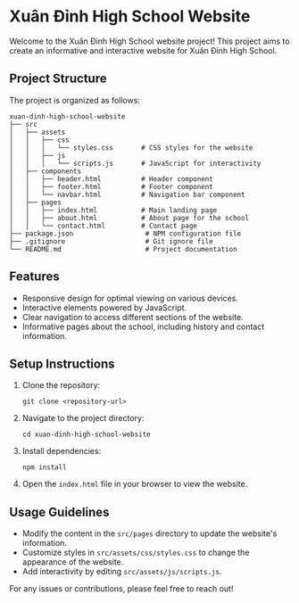# Xuân Đỉnh High School Website

Welcome to the Xuân Đỉnh High School website project! This project aims to create an informative and interactive website for Xuân Đỉnh High School.

## Project Structure

The project is organized as follows:

```
xuan-dinh-high-school-website
├── src
│   ├── assets
│   │   ├── css
│   │   │   └── styles.css       # CSS styles for the website
│   │   ├── js
│   │   │   └── scripts.js       # JavaScript for interactivity
│   ├── components
│   │   ├── header.html          # Header component
│   │   ├── footer.html          # Footer component
│   │   └── navbar.html          # Navigation bar component
│   ├── pages
│   │   ├── index.html           # Main landing page
│   │   ├── about.html           # About page for the school
│   │   └── contact.html         # Contact page
├── package.json                  # NPM configuration file
├── .gitignore                    # Git ignore file
└── README.md                     # Project documentation
```

## Features

- Responsive design for optimal viewing on various devices.
- Interactive elements powered by JavaScript.
- Clear navigation to access different sections of the website.
- Informative pages about the school, including history and contact information.

## Setup Instructions

1. Clone the repository:
   ```
   git clone <repository-url>
   ```

2. Navigate to the project directory:
   ```
   cd xuan-dinh-high-school-website
   ```

3. Install dependencies:
   ```
   npm install
   ```

4. Open the `index.html` file in your browser to view the website.

## Usage Guidelines

- Modify the content in the `src/pages` directory to update the website's information.
- Customize styles in `src/assets/css/styles.css` to change the appearance of the website.
- Add interactivity by editing `src/assets/js/scripts.js`.

For any issues or contributions, please feel free to reach out!